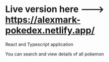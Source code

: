 # Live version here ---> https://alexmark-pokedex.netlify.app/

React and Typescript application

You can search and view details of all pokemon
